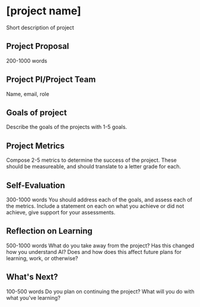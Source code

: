 # [project name]
Short description of project

## Project Proposal 
200-1000 words

## Project PI/Project Team
Name, email, role

## Goals of project
Describe the goals of the projects with 1-5 goals. 

## Project Metrics
Compose 2-5 metrics to determine the success of the project. These should be measureable, and should translate to a letter grade for each. 

## Self-Evaluation
300-1000 words
You should address each of the goals, and assess each of the metrics. Include a statement on each on what you achieve or did not achieve, give support for your assessments.

## Reflection on Learning
500-1000 words
What do you take away from the project? Has this changed how you understand AI? Does and how does this affect future plans for learning, work, or otherwise?

## What's Next?
100-500 words
Do you plan on continuing the project? What will you do with what you've learning?
